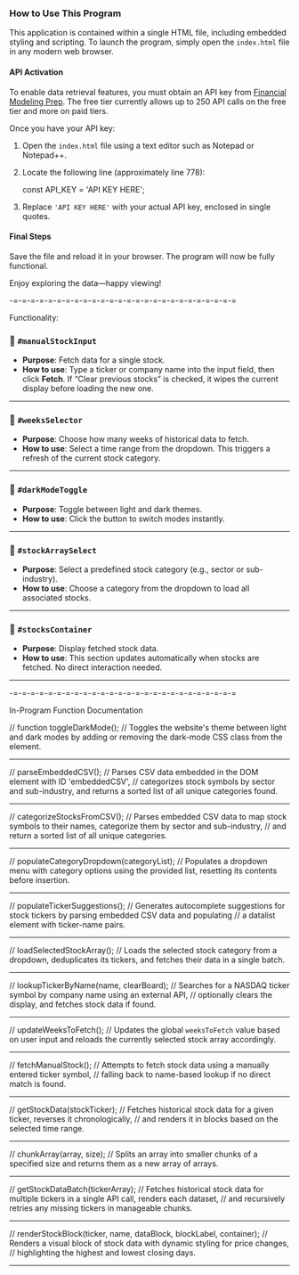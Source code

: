 ### How to Use This Program

This application is contained within a single HTML file, including embedded styling and scripting. To launch the program, simply open the `index.html` file in any modern web browser.

#### API Activation

To enable data retrieval features, you must obtain an API key from [Financial Modeling Prep](https://financialmodelingprep.com). The free tier currently allows up to 250 API calls on the free tier and more on paid tiers.

Once you have your API key:

1. Open the `index.html` file using a text editor such as Notepad or Notepad++.
2. Locate the following line (approximately line 778):

   const API_KEY = 'API KEY HERE';

3. Replace `'API KEY HERE'` with your actual API key, enclosed in single quotes.

#### Final Steps

Save the file and reload it in your browser. The program will now be fully functional.

Enjoy exploring the data—happy viewing!

-=-=-=-=-=-=-=-=-=-=-=-=-=-=-=-=-=-=-=-=-=-=-=-=-=-=

Functionality:

### 🔹 `#manualStockInput`
- **Purpose**: Fetch data for a single stock.
- **How to use**: Type a ticker or company name into the input field, then click **Fetch**. If “Clear previous stocks” is checked, it wipes the current display before loading the new one.

---

### 🔹 `#weeksSelector`
- **Purpose**: Choose how many weeks of historical data to fetch.
- **How to use**: Select a time range from the dropdown. This triggers a refresh of the current stock category.

---

### 🔹 `#darkModeToggle`
- **Purpose**: Toggle between light and dark themes.
- **How to use**: Click the button to switch modes instantly.

---

### 🔹 `#stockArraySelect`
- **Purpose**: Select a predefined stock category (e.g., sector or sub-industry).
- **How to use**: Choose a category from the dropdown to load all associated stocks.

---

### 🔹 `#stocksContainer`
- **Purpose**: Display fetched stock data.
- **How to use**: This section updates automatically when stocks are fetched. No direct interaction needed.

---

-=-=-=-=-=-=-=-=-=-=-=-=-=-=-=-=-=-=-=-=-=-=-=-=-=-=

In-Program Function Documentation

//  function toggleDarkMode();
//  Toggles the website's theme between light and dark modes by adding or removing the dark-mode CSS class from the <body> element.

---

//  parseEmbeddedCSV();
//  Parses CSV data embedded in the DOM element with ID 'embeddedCSV',
//  categorizes stock symbols by sector and sub-industry, and returns a sorted list of all unique categories found.

---

// categorizeStocksFromCSV();
// Parses embedded CSV data to map stock symbols to their names, categorize them by sector and sub-industry,
// and return a sorted list of all unique categories.

---

// populateCategoryDropdown(categoryList);
// Populates a dropdown menu with category options using the provided list, resetting its contents before insertion.

---

// populateTickerSuggestions();
//  Generates autocomplete suggestions for stock tickers by parsing embedded CSV data and populating
//  a datalist element with ticker-name pairs.

---

//  loadSelectedStockArray();
//  Loads the selected stock category from a dropdown, deduplicates its tickers, and fetches their data in a single batch.

---

//  lookupTickerByName(name, clearBoard);
//  Searches for a NASDAQ ticker symbol by company name using an external API,
//  optionally clears the display, and fetches stock data if found.

---

//  updateWeeksToFetch();
//  Updates the global `weeksToFetch` value based on user input and reloads the currently selected stock array accordingly.

---

//  fetchManualStock();
//  Attempts to fetch stock data using a manually entered ticker symbol,
//  falling back to name-based lookup if no direct match is found.

---

// getStockData(stockTicker);
// Fetches historical stock data for a given ticker, reverses it chronologically,
// and renders it in blocks based on the selected time range.

---

//  chunkArray(array, size);
//  Splits an array into smaller chunks of a specified size and returns them as a new array of arrays.

---

//  getStockDataBatch(tickerArray);
//  Fetches historical stock data for multiple tickers in a single API call, renders each dataset,
//  and recursively retries any missing tickers in manageable chunks.

---

//  renderStockBlock(ticker, name, dataBlock, blockLabel, container);
//  Renders a visual block of stock data with dynamic styling for price changes,
//  highlighting the highest and lowest closing days.

---
